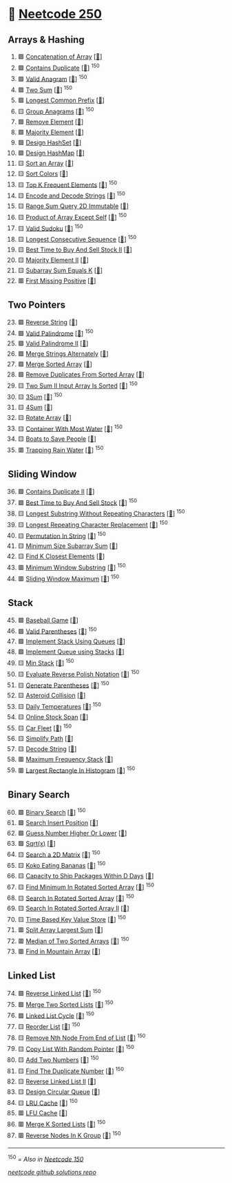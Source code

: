 🚀 [Neetcode 250](https://neetcode.io/practice?tab=neetcode250)
=================


Arrays & Hashing
----------------

1. 🟩 [Concatenation of Array](https://leetcode.com/problems/concatenation-of-array/) [[🚀](https://neetcode.io/problems/concatenation-of-array?list=neetcode250)]
2. 🟩 [Contains Duplicate](https://leetcode.com/problems/contains-duplicate/) [[🚀](https://neetcode.io/problems/duplicate-integer?list=neetcode250)] <sup>150</sup>
3. 🟩 [Valid Anagram](https://leetcode.com/problems/valid-anagram/) [[🚀](https://neetcode.io/problems/is-anagram?list=neetcode250)] <sup>150</sup>
4. 🟩 [Two Sum](https://leetcode.com/problems/two-sum/) [[🚀](https://neetcode.io/problems/two-integer-sum?list=neetcode250)] <sup>150</sup>
5. 🟩 [Longest Common Prefix](https://leetcode.com/problems/longest-common-prefix/) [[🚀](https://neetcode.io/problems/longest-common-prefix?list=neetcode250)]
6. 🟨 [Group Anagrams](https://leetcode.com/problems/group-anagrams/) [[🚀](https://neetcode.io/problems/anagram-groups?list=neetcode250)] <sup>150</sup>
7. 🟩 [Remove Element](https://leetcode.com/problems/remove-element/) [[🚀](https://neetcode.io/problems/remove-element?list=neetcode250)]
8. 🟩 [Majority Element](https://leetcode.com/problems/majority-element/) [[🚀](https://neetcode.io/problems/majority-element?list=neetcode250)]
9. 🟩 [Design HashSet](https://leetcode.com/problems/design-hashset/) [[🚀](https://neetcode.io/problems/design-hashset?list=neetcode250)]
10. 🟩 [Design HashMap](https://leetcode.com/problems/design-hashmap/) [[🚀](https://neetcode.io/problems/design-hashmap?list=neetcode250)]
11. 🟨 [Sort an Array](https://leetcode.com/problems/sort-an-array/) [[🚀](https://neetcode.io/problems/sort-an-array?list=neetcode250)]
12. 🟨 [Sort Colors](https://leetcode.com/problems/sort-colors/) [[🚀](https://neetcode.io/problems/sort-colors?list=neetcode250)]
13. 🟨 [Top K Frequent Elements](https://leetcode.com/problems/top-k-frequent-elements/) [[🚀](https://neetcode.io/problems/top-k-elements-in-list?list=neetcode250)] <sup>150</sup>
14. 🟨 [Encode and Decode Strings](https://leetcode.com/problems/encode-and-decode-strings/) [[🚀](https://neetcode.io/problems/string-encode-and-decode?list=neetcode250)] <sup>150</sup>
15. 🟨 [Range Sum Query 2D Immutable](https://leetcode.com/problems/range-sum-query-2d-immutable/) [[🚀](https://neetcode.io/problems/range-sum-query-2d-immutable?list=neetcode250)]
16. 🟨 [Product of Array Except Self](https://leetcode.com/problems/product-of-array-except-self/) [[🚀](https://neetcode.io/problems/products-of-array-discluding-self?list=neetcode250)] <sup>150</sup>
17. 🟨 [Valid Sudoku](https://leetcode.com/problems/valid-sudoku/) [[🚀](https://neetcode.io/problems/valid-sudoku?list=neetcode250)] <sup>150</sup>
18. 🟨 [Longest Consecutive Sequence](https://leetcode.com/problems/longest-consecutive-sequence/) [[🚀](https://neetcode.io/problems/longest-consecutive-sequence?list=neetcode250)] <sup>150</sup>
19. 🟨 [Best Time to Buy And Sell Stock II](https://leetcode.com/problems/best-time-to-buy-and-sell-stock-ii/) [[🚀](https://neetcode.io/problems/best-time-to-buy-and-sell-stock-ii?list=neetcode250)]
20. 🟨 [Majority Element II](https://leetcode.com/problems/majority-element-ii) [[🚀](https://neetcode.io/problems/majority-element-ii?list=neetcode250)]
21. 🟨 [Subarray Sum Equals K](https://leetcode.com/problems/subarray-sum-equals-k/) [[🚀](https://neetcode.io/problems/subarray-sum-equals-k?list=neetcode250)]
22. 🟥 [First Missing Positive](https://leetcode.com/problems/first-missing-positive/) [[🚀](https://neetcode.io/problems/first-missing-positive?list=neetcode250)]


Two Pointers
------------

23. 🟩 [Reverse String](https://leetcode.com/problems/reverse-string/) [[🚀](https://neetcode.io/problems/reverse-string?list=neetcode250)]
24. 🟩 [Valid Palindrome](https://leetcode.com/problems/valid-palindrome/) [[🚀](https://neetcode.io/problems/is-palindrome?list=neetcode250)] <sup>150</sup>
25. 🟩 [Valid Palindrome II](https://leetcode.com/problems/valid-palindrome-ii/) [[🚀](https://neetcode.io/problems/valid-palindrome-ii?list=neetcode250)]
26. 🟩 [Merge Strings Alternately](https://leetcode.com/problems/merge-strings-alternately/) [[🚀](https://neetcode.io/problems/merge-strings-alternately?list=neetcode250)]
27. 🟩 [Merge Sorted Array](https://leetcode.com/problems/merge-sorted-array/) [[🚀](https://neetcode.io/problems/merge-sorted-array?list=neetcode250)]
28. 🟩 [Remove Duplicates From Sorted Array](https://leetcode.com/problems/remove-duplicates-from-sorted-array/) [[🚀](https://neetcode.io/problems/remove-duplicates-from-sorted-array?list=neetcode250)]
29. 🟨 [Two Sum II Input Array Is Sorted](https://leetcode.com/problems/two-sum-ii-input-array-is-sorted/) [[🚀](https://neetcode.io/problems/two-integer-sum-ii?list=neetcode250)] <sup>150</sup>
30. 🟨 [3Sum](https://leetcode.com/problems/3sum/) [[🚀](https://neetcode.io/problems/three-integer-sum?list=neetcode250)] <sup>150</sup>
31. 🟨 [4Sum](https://leetcode.com/problems/4sum/) [[🚀](https://neetcode.io/problems/4sum?list=neetcode250)]
32. 🟨 [Rotate Array](https://leetcode.com/problems/rotate-array/) [[🚀](https://neetcode.io/problems/rotate-array?list=neetcode250)]
33. 🟨 [Container With Most Water](https://leetcode.com/problems/container-with-most-water/) [[🚀](https://neetcode.io/problems/max-water-container?list=neetcode250)] <sup>150</sup>
34. 🟨 [Boats to Save People](https://leetcode.com/problems/boats-to-save-people/) [[🚀](https://neetcode.io/problems/boats-to-save-people?list=neetcode250)]
35. 🟥 [Trapping Rain Water](https://leetcode.com/problems/trapping-rain-water/) [[🚀](https://neetcode.io/problems/trapping-rain-water?list=neetcode250)] <sup>150</sup>


Sliding Window
--------------

36. 🟩 [Contains Duplicate II](https://leetcode.com/problems/contains-duplicate-ii/) [[🚀](https://neetcode.io/problems/contains-duplicate-ii?list=neetcode250)]
37. 🟩 [Best Time to Buy And Sell Stock](https://leetcode.com/problems/best-time-to-buy-and-sell-stock/) [[🚀](https://neetcode.io/problems/buy-and-sell-crypto?list=neetcode250)] <sup>150</sup>
38. 🟨 [Longest Substring Without Repeating Characters](https://leetcode.com/problems/longest-substring-without-repeating-characters/) [[🚀](https://neetcode.io/problems/longest-substring-without-duplicates?list=neetcode250)] <sup>150</sup>
39. 🟨 [Longest Repeating Character Replacement](https://leetcode.com/problems/longest-repeating-character-replacement/) [[🚀](https://neetcode.io/problems/longest-substring-without-duplicates?list=neetcode250)] <sup>150</sup>
40. 🟨 [Permutation In String](https://leetcode.com/problems/permutation-in-string/) [[🚀](https://neetcode.io/problems/permutation-string?list=neetcode250)] <sup>150</sup>
41. 🟨 [Minimum Size Subarray Sum](https://leetcode.com/problems/minimum-size-subarray-sum/) [[🚀](https://neetcode.io/problems/minimum-size-subarray-sum?list=neetcode250)]
42. 🟨 [Find K Closest Elements](https://leetcode.com/problems/find-k-closest-elements/) [[🚀](https://neetcode.io/problems/find-k-closest-elements?list=neetcode250)]
43. 🟥 [Minimum Window Substring](https://leetcode.com/problems/minimum-window-substring/) [[🚀](https://neetcode.io/problems/minimum-window-with-characters?list=neetcode250)] <sup>150</sup>
44. 🟥 [Sliding Window Maximum](https://leetcode.com/problems/sliding-window-maximum/) [[🚀](https://neetcode.io/problems/sliding-window-maximum?list=neetcode250)] <sup>150</sup>


Stack
-----

45. 🟩 [Baseball Game](https://leetcode.com/problems/baseball-game/) [[🚀](https://neetcode.io/problems/baseball-game?list=neetcode250)]
46. 🟩 [Valid Parentheses](https://leetcode.com/problems/valid-parentheses/) [[🚀](https://neetcode.io/problems/validate-parentheses?list=neetcode250)] <sup>150</sup>
47. 🟩 [Implement Stack Using Queues](https://leetcode.com/problems/implement-stack-using-queues/) [[🚀](https://neetcode.io/problems/implement-stack-using-queues?list=neetcode250)]
48. 🟩 [Implement Queue using Stacks](https://leetcode.com/problems/implement-queue-using-stacks) [[🚀](https://neetcode.io/problems/implement-queue-using-stacks?list=neetcode250)]
49. 🟨 [Min Stack](https://leetcode.com/problems/min-stack/) [[🚀](https://neetcode.io/problems/minimum-stack?list=neetcode250)] <sup>150</sup>
50. 🟨 [Evaluate Reverse Polish Notation](https://leetcode.com/problems/evaluate-reverse-polish-notation/) [[🚀](https://neetcode.io/problems/evaluate-reverse-polish-notation?list=neetcode250)] <sup>150</sup>
51. 🟨 [Generate Parentheses](https://leetcode.com/problems/generate-parentheses/) [[🚀](https://neetcode.io/problems/generate-parentheses?list=neetcode250)] <sup>150</sup>
52. 🟨 [Asteroid Collision](https://leetcode.com/problems/asteroid-collision/) [[🚀](https://neetcode.io/problems/asteroid-collision?list=neetcode250)]
53. 🟨 [Daily Temperatures](https://leetcode.com/problems/daily-temperatures/) [[🚀](https://neetcode.io/problems/daily-temperatures?list=neetcode250)] <sup>150</sup>
54. 🟨 [Online Stock Span](https://leetcode.com/problems/online-stock-span/) [[🚀](https://neetcode.io/problems/online-stock-span?list=neetcode250)]
55. 🟨 [Car Fleet](https://leetcode.com/problems/car-fleet/) [[🚀](https://neetcode.io/problems/car-fleet?list=neetcode250)] <sup>150</sup>
56. 🟨 [Simplify Path](https://leetcode.com/problems/simplify-path/) [[🚀](https://neetcode.io/problems/simplify-path?list=neetcode250)]
57. 🟨 [Decode String](https://leetcode.com/problems/decode-string/) [[🚀](https://neetcode.io/problems/decode-string?list=neetcode250)]
58. 🟥 [Maximum Frequency Stack](https://leetcode.com/problems/maximum-frequency-stack/) [[🚀](https://neetcode.io/problems/maximum-frequency-stack?list=neetcode250)]
59. 🟥 [Largest Rectangle In Histogram](https://leetcode.com/problems/largest-rectangle-in-histogram/) [[🚀](https://neetcode.io/problems/largest-rectangle-in-histogram?list=neetcode250)] <sup>150</sup>


Binary Search
-------------

60. 🟩 [Binary Search](https://leetcode.com/problems/binary-search/) [[🚀](https://neetcode.io/problems/binary-search?list=neetcode250)] <sup>150</sup>
61. 🟩 [Search Insert Position](https://leetcode.com/problems/search-insert-position/) [[🚀](https://neetcode.io/problems/search-insert-position?list=neetcode250)]
62. 🟩 [Guess Number Higher Or Lower](https://leetcode.com/problems/guess-number-higher-or-lower/) [[🚀](https://neetcode.io/problems/guess-number-higher-or-lower?list=neetcode250)]
63. 🟩 [Sqrt(x)](https://leetcode.com/problems/sqrtx/) [[🚀](https://neetcode.io/problems/sqrtx?list=neetcode250)]
64. 🟨 [Search a 2D Matrix](https://leetcode.com/problems/search-a-2d-matrix/) [[🚀](https://neetcode.io/problems/search-2d-matrix?list=neetcode250)] <sup>150</sup>
65. 🟨 [Koko Eating Bananas](https://leetcode.com/problems/koko-eating-bananas/) [[🚀](https://neetcode.io/problems/eating-bananas?list=neetcode250)] <sup>150</sup>
66. 🟨 [Capacity to Ship Packages Within D Days](https://leetcode.com/problems/capacity-to-ship-packages-within-d-days/) [[🚀](https://neetcode.io/problems/capacity-to-ship-packages-within-d-days?list=neetcode250)]
67. 🟨 [Find Minimum In Rotated Sorted Array](https://leetcode.com/problems/find-minimum-in-rotated-sorted-array/) [[🚀](https://neetcode.io/problems/find-minimum-in-rotated-sorted-array?list=neetcode250)] <sup>150</sup>
68. 🟨 [Search In Rotated Sorted Array](https://leetcode.com/problems/search-in-rotated-sorted-array/) [[🚀](https://neetcode.io/problems/find-target-in-rotated-sorted-array?list=neetcode250)] <sup>150</sup>
69. 🟨 [Search In Rotated Sorted Array II](https://leetcode.com/problems/search-in-rotated-sorted-array-ii/) [[🚀](https://neetcode.io/problems/search-in-rotated-sorted-array-ii?list=neetcode250)]
70. 🟨 [Time Based Key Value Store](https://leetcode.com/problems/time-based-key-value-store/) [[🚀](https://neetcode.io/problems/time-based-key-value-store?list=neetcode250)] <sup>150</sup>
71. 🟥 [Split Array Largest Sum](https://leetcode.com/problems/split-array-largest-sum/) [[🚀](https://neetcode.io/problems/split-array-largest-sum?list=neetcode250)]
72. 🟥 [Median of Two Sorted Arrays](https://leetcode.com/problems/median-of-two-sorted-arrays/) [[🚀](https://neetcode.io/problems/median-of-two-sorted-arrays?list=neetcode250)] <sup>150</sup>
73. 🟥 [Find in Mountain Array](https://leetcode.com/problems/find-in-mountain-array) [[🚀](https://neetcode.io/problems/find-in-mountain-array?list=neetcode250)]


Linked List
-----------

74. 🟩 [Reverse Linked List](https://leetcode.com/problems/reverse-linked-list/) [[🚀](https://neetcode.io/problems/reverse-a-linked-list?list=neetcode250)] <sup>150</sup>
75. 🟩 [Merge Two Sorted Lists](https://leetcode.com/problems/merge-two-sorted-lists/) [[🚀](https://neetcode.io/problems/merge-two-sorted-linked-lists?list=neetcode250)] <sup>150</sup>
76. 🟩 [Linked List Cycle](https://leetcode.com/problems/linked-list-cycle/) [[🚀](https://neetcode.io/problems/linked-list-cycle-detection?list=neetcode250)] <sup>150</sup>
77. 🟨 [Reorder List](https://leetcode.com/problems/reorder-list/) [[🚀](https://neetcode.io/problems/reorder-linked-list?list=neetcode250)] <sup>150</sup>
78. 🟨 [Remove Nth Node From End of List](https://leetcode.com/problems/remove-nth-node-from-end-of-list/) [[🚀](https://neetcode.io/problems/remove-node-from-end-of-linked-list?list=neetcode250)] <sup>150</sup>
79. 🟨 [Copy List With Random Pointer](https://leetcode.com/problems/copy-list-with-random-pointer/) [[🚀](https://neetcode.io/problems/copy-linked-list-with-random-pointer?list=neetcode250)] <sup>150</sup>
80. 🟨 [Add Two Numbers](https://leetcode.com/problems/add-two-numbers/) [[🚀](https://neetcode.io/problems/add-two-numbers?list=neetcode250)] <sup>150</sup>
81. 🟨 [Find The Duplicate Number](https://leetcode.com/problems/find-the-duplicate-number/) [[🚀](https://neetcode.io/problems/find-duplicate-integer?list=neetcode250)] <sup>150</sup>
82. 🟨 [Reverse Linked List II](https://leetcode.com/problems/reverse-linked-list-ii/) [[🚀](https://neetcode.io/problems/reverse-linked-list-ii?list=neetcode250)]
83. 🟨 [Design Circular Queue](https://leetcode.com/problems/design-circular-queue/) [[🚀](https://neetcode.io/problems/design-circular-queue?list=neetcode250)]
84. 🟨 [LRU Cache](https://leetcode.com/problems/lru-cache/) [[🚀](https://neetcode.io/problems/lru-cache?list=neetcode250)] <sup>150</sup>
85. 🟥 [LFU Cache](https://leetcode.com/problems/lfu-cache/) [[🚀](https://neetcode.io/problems/lfu-cache?list=neetcode250)]
86. 🟥 [Merge K Sorted Lists](https://leetcode.com/problems/merge-k-sorted-lists/) [[🚀](https://neetcode.io/problems/merge-k-sorted-linked-lists?list=neetcode250)] <sup>150</sup>
87. 🟥 [Reverse Nodes In K Group](https://leetcode.com/problems/reverse-nodes-in-k-group/) [[🚀](https://neetcode.io/problems/reverse-nodes-in-k-group?list=neetcode250)] <sup>150</sup>


---

<sup>150</sup> _= Also in [Neetcode 150](https://neetcode.io/practice?tab=neetcode150)_

[_neetcode github solutions repo_](https://github.com/neetcode-gh/leetcode)

